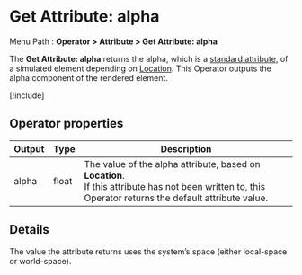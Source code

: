 # Get Attribute: alpha

Menu Path : **Operator > Attribute > Get Attribute: alpha**

The **Get Attribute: alpha** returns the alpha, which is a [standard attribute](Reference-Attributes.md), of a simulated element depending on [Location](Attributes.md#attribute-locations). This Operator outputs the alpha component of the rendered element.

[!include[](Snippets/Operator-GetAttributeOperatorSettings.md)]

## Operator properties

| **Output** | **Type** | **Description**                                              |
| ---------- | -------- | ------------------------------------------------------------ |
| alpha      | float    | The value of the alpha attribute, based on **Location**.<br/>If this attribute has not been written to, this Operator returns the default attribute value. |

## Details

The value the attribute returns uses the system’s space (either local-space or world-space).
